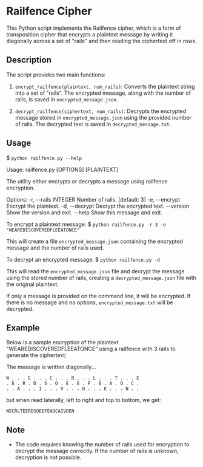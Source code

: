 # Railfence Cipher

This Python script implements the Railfence cipher, which is a form of transposition cipher that encrypts a plaintext message by writing it diagonally across a set of "rails" and then reading the ciphertext off in rows.

## Description

The script provides two main functions:

1. `encrypt_railfence(plaintext, num_rails)`: Converts the plaintext string into a set of "rails". The encrypted message, along with the number of rails, is saved in `encrypted_message.json`.

2. `decrypt_railfence(ciphertext, num_rails)`: Decrypts the encrypted message stored in `encrypted_message.json` using the provided number of rails. The decrypted text is saved in `decrypted_message.txt`.

## Usage
$ `python railfence.py --help`

Usage: railfence.py [OPTIONS] [PLAINTEXT]

  The utility either encrypts or decrypts a message using railfence encryption.

Options:
  -r, --rails INTEGER  Number of rails.  [default: 3]
  -e, --encrypt        Encrypt the plaintext.
  -d, --decrypt        Decrypt the encrypted text.
  --version            Show the version and exit.
  --help               Show this message and exit.

To encrypt a plaintext message:
$ `python railfence.py -r 3 -e "WEAREDISCOVEREDFLEEATONCE"`

This will create a file `encrypted_message.json` containing the encrypted message and the number of rails used.

To decrypt an encrypted message:
$ `python railfence.py -d`

This will read the `encrypted_message.json` file and decrypt the message using the stored number of rails, creating a `decrypted_message.json` file with the original plaintext.

If only a message is provided on the command line, it will be encrypted. If there is no message and no options, `encrypted_message.txt` will be decrypted.

## Example

Below is a sample encryption of the plaintext "WEAREDISCOVEREDFLEEATONCE" using a railfence with 3 rails to generate the ciphertext:

The message is written diagonally...

`W . . . E . . . C . . . R . . . L . . . T . . . E`</br>
`. E . R . D . S . O . E . E . F . E . A . O . C .`</br>
`. . A . . . I . . . V . . . D . . . E . . . N . .`</br>

but when read laterally, left to right and top to bottom, we get:

`WECRLTEERDSOEEFEAOCAIVDEN`

## Note

- The code requires knowing the number of rails used for encryption to decrypt the message correctly. If the number of rails is unknown, decryption is not possible.
